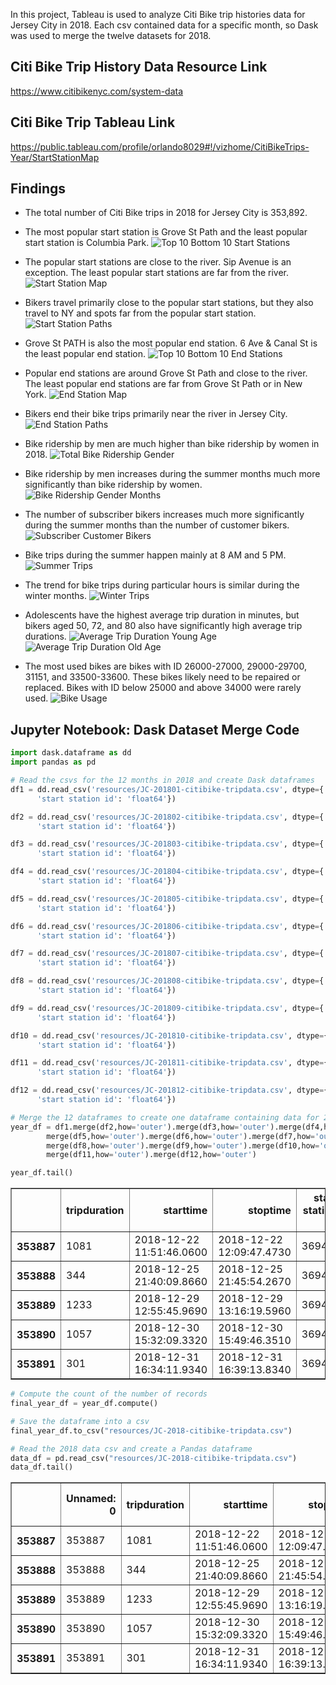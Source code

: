 In this project, Tableau is used to analyze Citi Bike trip histories data for Jersey City in 2018.  Each csv contained data for a specific month, so Dask was used to 
merge the twelve datasets for 2018.

## Citi Bike Trip History Data Resource Link
https://www.citibikenyc.com/system-data


## Citi Bike Trip Tableau Link
https://public.tableau.com/profile/orlando8029#!/vizhome/CitiBikeTrips-Year/StartStationMap


## Findings

* The total number of Citi Bike trips in 2018 for Jersey City is 353,892.

* The most popular start station is Grove St Path and the least popular start station is Columbia Park.
![Top 10 Bottom 10 Start Stations](images/start_station_top_bottom_10.png)

* The popular start stations are close to the river.  Sip Avenue is an exception.  The least popular start stations are far from the river.
![Start Station Map](images/start_station_map.png)

* Bikers travel primarily close to the popular start stations, but they also travel to NY and spots far from the popular start station.
![Start Station Paths](images/start_station_paths.png)

* Grove St PATH is also the most popular end station.  6 Ave & Canal St is the least popular end station.
![Top 10 Bottom 10 End Stations](images/end_station_top_bottom_10.png)

* Popular end stations are around Grove St Path and close to the river.  The least popular end stations are far from Grove St Path or in New York.
![End Station Map](images/end_station_map.png)

* Bikers end their bike trips primarily near the river in Jersey City.
![End Station Paths](images/end_station_paths.png)

* Bike ridership by men are much higher than bike ridership by women in 2018.
![Total Bike Ridership Gender](images/total_bike_ridership_gender.png)

* Bike ridership by men increases during the summer months much more significantly than bike ridership by women.
![Bike Ridership Gender Months](images/bike_ridership_gender_months.png)

* The number of subscriber bikers increases much more significantly during the summer months than the number of customer bikers.
![Subscriber Customer Bikers](images/subscriber_customer_bikers.png)

* Bike trips during the summer happen mainly at 8 AM and 5 PM.
![Summer Trips](images/summer_trips.png)

* The trend for bike trips during particular hours is similar during the winter months.
![Winter Trips](images/winter_trips.png)

* Adolescents have the highest average trip duration in minutes, but bikers aged 50, 72, and 80 also have significantly high average trip durations.
![Average Trip Duration Young Age](images/avg_trip_duration_young_age.png)
![Average Trip Duration Old Age](images/avg_trip_duration_old_age.png)

* The most used bikes are bikes with ID 26000-27000, 29000-29700, 31151, and 33500-33600. These bikes likely need to be repaired or replaced. Bikes with ID below 25000 and above 34000 were rarely used.
![Bike Usage](images/bike_usage.png)


## Jupyter Notebook: Dask Dataset Merge Code

```python
import dask.dataframe as dd
import pandas as pd
```


```python
# Read the csvs for the 12 months in 2018 and create Dask dataframes
df1 = dd.read_csv('resources/JC-201801-citibike-tripdata.csv', dtype={'end station id': 'float64',
      'start station id': 'float64'})

df2 = dd.read_csv('resources/JC-201802-citibike-tripdata.csv', dtype={'end station id': 'float64',
      'start station id': 'float64'})

df3 = dd.read_csv('resources/JC-201803-citibike-tripdata.csv', dtype={'end station id': 'float64',
      'start station id': 'float64'})

df4 = dd.read_csv('resources/JC-201804-citibike-tripdata.csv', dtype={'end station id': 'float64',
      'start station id': 'float64'})

df5 = dd.read_csv('resources/JC-201805-citibike-tripdata.csv', dtype={'end station id': 'float64',
      'start station id': 'float64'})

df6 = dd.read_csv('resources/JC-201806-citibike-tripdata.csv', dtype={'end station id': 'float64',
      'start station id': 'float64'})

df7 = dd.read_csv('resources/JC-201807-citibike-tripdata.csv', dtype={'end station id': 'float64',
      'start station id': 'float64'})

df8 = dd.read_csv('resources/JC-201808-citibike-tripdata.csv', dtype={'end station id': 'float64',
      'start station id': 'float64'})

df9 = dd.read_csv('resources/JC-201809-citibike-tripdata.csv', dtype={'end station id': 'float64',
      'start station id': 'float64'})

df10 = dd.read_csv('resources/JC-201810-citibike-tripdata.csv', dtype={'end station id': 'float64',
      'start station id': 'float64'})

df11 = dd.read_csv('resources/JC-201811-citibike-tripdata.csv', dtype={'end station id': 'float64',
      'start station id': 'float64'})

df12 = dd.read_csv('resources/JC-201812-citibike-tripdata.csv', dtype={'end station id': 'float64',
      'start station id': 'float64'})
```


```python
# Merge the 12 dataframes to create one dataframe containing data for 2018
year_df = df1.merge(df2,how='outer').merge(df3,how='outer').merge(df4,how='outer').\
        merge(df5,how='outer').merge(df6,how='outer').merge(df7,how='outer').\
        merge(df8,how='outer').merge(df9,how='outer').merge(df10,how='outer').\
        merge(df11,how='outer').merge(df12,how='outer')
```


```python
year_df.tail()
```




<div>
<style scoped>
    .dataframe tbody tr th:only-of-type {
        vertical-align: middle;
    }

    .dataframe tbody tr th {
        vertical-align: top;
    }

    .dataframe thead th {
        text-align: right;
    }
</style>
<table border="1" class="dataframe">
  <thead>
    <tr style="text-align: right;">
      <th></th>
      <th>tripduration</th>
      <th>starttime</th>
      <th>stoptime</th>
      <th>start station id</th>
      <th>start station name</th>
      <th>start station latitude</th>
      <th>start station longitude</th>
      <th>end station id</th>
      <th>end station name</th>
      <th>end station latitude</th>
      <th>end station longitude</th>
      <th>bikeid</th>
      <th>usertype</th>
      <th>birth year</th>
      <th>gender</th>
    </tr>
  </thead>
  <tbody>
    <tr>
      <th>353887</th>
      <td>1081</td>
      <td>2018-12-22 11:51:46.0600</td>
      <td>2018-12-22 12:09:47.4730</td>
      <td>3694.0</td>
      <td>Jackson Square</td>
      <td>40.71113</td>
      <td>-74.0789</td>
      <td>3269.0</td>
      <td>Brunswick &amp; 6th</td>
      <td>40.726012</td>
      <td>-74.050389</td>
      <td>29586</td>
      <td>Subscriber</td>
      <td>1993</td>
      <td>1</td>
    </tr>
    <tr>
      <th>353888</th>
      <td>344</td>
      <td>2018-12-25 21:40:09.8660</td>
      <td>2018-12-25 21:45:54.2670</td>
      <td>3694.0</td>
      <td>Jackson Square</td>
      <td>40.71113</td>
      <td>-74.0789</td>
      <td>3280.0</td>
      <td>Astor Place</td>
      <td>40.719282</td>
      <td>-74.071262</td>
      <td>26241</td>
      <td>Subscriber</td>
      <td>1983</td>
      <td>2</td>
    </tr>
    <tr>
      <th>353889</th>
      <td>1233</td>
      <td>2018-12-29 12:55:45.9690</td>
      <td>2018-12-29 13:16:19.5960</td>
      <td>3694.0</td>
      <td>Jackson Square</td>
      <td>40.71113</td>
      <td>-74.0789</td>
      <td>3186.0</td>
      <td>Grove St PATH</td>
      <td>40.719586</td>
      <td>-74.043117</td>
      <td>29294</td>
      <td>Subscriber</td>
      <td>1988</td>
      <td>1</td>
    </tr>
    <tr>
      <th>353890</th>
      <td>1057</td>
      <td>2018-12-30 15:32:09.3320</td>
      <td>2018-12-30 15:49:46.3510</td>
      <td>3694.0</td>
      <td>Jackson Square</td>
      <td>40.71113</td>
      <td>-74.0789</td>
      <td>3213.0</td>
      <td>Van Vorst Park</td>
      <td>40.718489</td>
      <td>-74.047727</td>
      <td>29475</td>
      <td>Subscriber</td>
      <td>1991</td>
      <td>2</td>
    </tr>
    <tr>
      <th>353891</th>
      <td>301</td>
      <td>2018-12-31 16:34:11.9340</td>
      <td>2018-12-31 16:39:13.8340</td>
      <td>3694.0</td>
      <td>Jackson Square</td>
      <td>40.71113</td>
      <td>-74.0789</td>
      <td>3277.0</td>
      <td>Communipaw &amp; Berry Lane</td>
      <td>40.714358</td>
      <td>-74.066611</td>
      <td>26270</td>
      <td>Subscriber</td>
      <td>1991</td>
      <td>1</td>
    </tr>
  </tbody>
</table>
</div>




```python
# Compute the count of the number of records
final_year_df = year_df.compute()

# Save the dataframe into a csv
final_year_df.to_csv("resources/JC-2018-citibike-tripdata.csv")
```


```python
# Read the 2018 data csv and create a Pandas dataframe
data_df = pd.read_csv("resources/JC-2018-citibike-tripdata.csv")
data_df.tail()
```




<div>
<style scoped>
    .dataframe tbody tr th:only-of-type {
        vertical-align: middle;
    }

    .dataframe tbody tr th {
        vertical-align: top;
    }

    .dataframe thead th {
        text-align: right;
    }
</style>
<table border="1" class="dataframe">
  <thead>
    <tr style="text-align: right;">
      <th></th>
      <th>Unnamed: 0</th>
      <th>tripduration</th>
      <th>starttime</th>
      <th>stoptime</th>
      <th>start station id</th>
      <th>start station name</th>
      <th>start station latitude</th>
      <th>start station longitude</th>
      <th>end station id</th>
      <th>end station name</th>
      <th>end station latitude</th>
      <th>end station longitude</th>
      <th>bikeid</th>
      <th>usertype</th>
      <th>birth year</th>
      <th>gender</th>
    </tr>
  </thead>
  <tbody>
    <tr>
      <th>353887</th>
      <td>353887</td>
      <td>1081</td>
      <td>2018-12-22 11:51:46.0600</td>
      <td>2018-12-22 12:09:47.4730</td>
      <td>3694.0</td>
      <td>Jackson Square</td>
      <td>40.71113</td>
      <td>-74.0789</td>
      <td>3269.0</td>
      <td>Brunswick &amp; 6th</td>
      <td>40.726012</td>
      <td>-74.050389</td>
      <td>29586</td>
      <td>Subscriber</td>
      <td>1993</td>
      <td>1</td>
    </tr>
    <tr>
      <th>353888</th>
      <td>353888</td>
      <td>344</td>
      <td>2018-12-25 21:40:09.8660</td>
      <td>2018-12-25 21:45:54.2670</td>
      <td>3694.0</td>
      <td>Jackson Square</td>
      <td>40.71113</td>
      <td>-74.0789</td>
      <td>3280.0</td>
      <td>Astor Place</td>
      <td>40.719282</td>
      <td>-74.071262</td>
      <td>26241</td>
      <td>Subscriber</td>
      <td>1983</td>
      <td>2</td>
    </tr>
    <tr>
      <th>353889</th>
      <td>353889</td>
      <td>1233</td>
      <td>2018-12-29 12:55:45.9690</td>
      <td>2018-12-29 13:16:19.5960</td>
      <td>3694.0</td>
      <td>Jackson Square</td>
      <td>40.71113</td>
      <td>-74.0789</td>
      <td>3186.0</td>
      <td>Grove St PATH</td>
      <td>40.719586</td>
      <td>-74.043117</td>
      <td>29294</td>
      <td>Subscriber</td>
      <td>1988</td>
      <td>1</td>
    </tr>
    <tr>
      <th>353890</th>
      <td>353890</td>
      <td>1057</td>
      <td>2018-12-30 15:32:09.3320</td>
      <td>2018-12-30 15:49:46.3510</td>
      <td>3694.0</td>
      <td>Jackson Square</td>
      <td>40.71113</td>
      <td>-74.0789</td>
      <td>3213.0</td>
      <td>Van Vorst Park</td>
      <td>40.718489</td>
      <td>-74.047727</td>
      <td>29475</td>
      <td>Subscriber</td>
      <td>1991</td>
      <td>2</td>
    </tr>
    <tr>
      <th>353891</th>
      <td>353891</td>
      <td>301</td>
      <td>2018-12-31 16:34:11.9340</td>
      <td>2018-12-31 16:39:13.8340</td>
      <td>3694.0</td>
      <td>Jackson Square</td>
      <td>40.71113</td>
      <td>-74.0789</td>
      <td>3277.0</td>
      <td>Communipaw &amp; Berry Lane</td>
      <td>40.714358</td>
      <td>-74.066611</td>
      <td>26270</td>
      <td>Subscriber</td>
      <td>1991</td>
      <td>1</td>
    </tr>
  </tbody>
</table>
</div>
